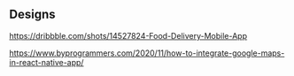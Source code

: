 ## Designs

https://dribbble.com/shots/14527824-Food-Delivery-Mobile-App

https://www.byprogrammers.com/2020/11/how-to-integrate-google-maps-in-react-native-app/
